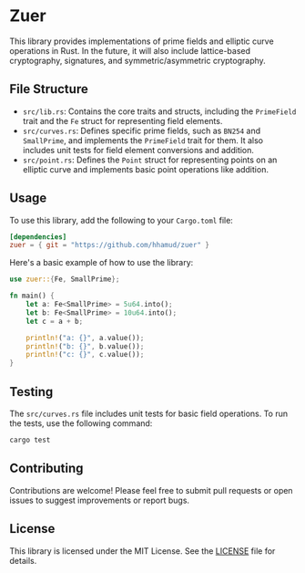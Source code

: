 # Zuer

This library provides implementations of prime fields and elliptic curve operations in Rust. In the future, it will also include lattice-based cryptography, signatures, and symmetric/asymmetric cryptography.

## File Structure

*   `src/lib.rs`: Contains the core traits and structs, including the `PrimeField` trait and the `Fe` struct for representing field elements.
*   `src/curves.rs`: Defines specific prime fields, such as `BN254` and `SmallPrime`, and implements the `PrimeField` trait for them. It also includes unit tests for field element conversions and addition.
*   `src/point.rs`: Defines the `Point` struct for representing points on an elliptic curve and implements basic point operations like addition.

## Usage

To use this library, add the following to your `Cargo.toml` file:

```toml
[dependencies]
zuer = { git = "https://github.com/hhamud/zuer" }
```

Here's a basic example of how to use the library:

```rust
use zuer::{Fe, SmallPrime};

fn main() {
    let a: Fe<SmallPrime> = 5u64.into();
    let b: Fe<SmallPrime> = 10u64.into();
    let c = a + b;

    println!("a: {}", a.value());
    println!("b: {}", b.value());
    println!("c: {}", c.value());
}
```

## Testing

The `src/curves.rs` file includes unit tests for basic field operations. To run the tests, use the following command:

```bash
cargo test
```

## Contributing

Contributions are welcome! Please feel free to submit pull requests or open issues to suggest improvements or report bugs.

## License

This library is licensed under the MIT License. See the [LICENSE](LICENSE) file for details.
